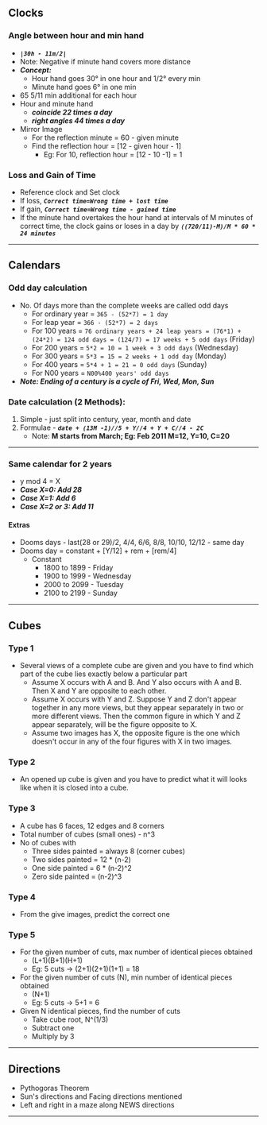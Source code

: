 ## Clocks
### Angle between hour and min hand
- ***`|30h - 11m/2|`*** 
- Note: Negative if minute hand covers more distance
- ***Concept:***
    - Hour hand goes 30° in one hour and 1/2° every min
    - Minute hand goes 6° in one min
- 65 5/11 min additional for each hour
- Hour and minute hand 
    - ***coincide 22 times a day*** 
    - ***right angles 44 times a day***
- Mirror Image
	- For the reflection minute = 60 - given minute
	- Find the reflection hour = [12 - given hour - 1]
		- Eg: For 10, reflection hour = [12 - 10 -1] = 1

### Loss and Gain of Time
- Reference clock and Set clock
- If loss, ***`Correct time=Wrong time + lost time`***   
- If gain, ***`Correct time=Wrong time - gained time`*** 
- If the minute hand overtakes the hour hand at intervals of M minutes of correct time, the clock gains or loses in a day by ***`((720/11)-M)/M * 60 * 24 minutes`*** 
---
## Calendars
### Odd day calculation
- No. Of days more than the complete weeks are called odd days
	- For ordinary year = `365 - (52*7) = 1 day`
	- For leap year = `366 - (52*7) = 2 days`
	- For 100 years = `76 ordinary years + 24 leap years = (76*1) + (24*2) = 124 odd days = (124/7) = 17 weeks + 5 odd days` (Friday)
	- For 200 years = `5*2 = 10 = 1 week + 3 odd days` (Wednesday)
	- For 300 years = `5*3 = 15 = 2 weeks + 1 odd day` (Monday)
	- For 400 years = `5*4 + 1 = 21 = 0 odd days` (Sunday)
    - For N00 years = `N00%400 years' odd days`
- ***Note: Ending of a century is a cycle of Fri, Wed, Mon, Sun*** 
### Date calculation (2 Methods):
1. Simple - just split into century, year, month and date
1. Formulae - ***`date + (13M -1)//5 + Y//4 + Y + C//4 - 2C`*** 
    - Note: **M starts from March; Eg: Feb 2011 M=12, Y=10, C=20**
---
### Same calendar for 2 years
- y mod 4 = X
- ***Case X=0: Add 28***
- ***Case X=1: Add 6***
- ***Case X=2 or 3: Add 11***
#### Extras
-  Dooms days - last(28 or 29)/2, 4/4, 6/6, 8/8, 10/10, 12/12 - same day
-  Dooms day = constant + [Y/12] + rem + [rem/4]
    - Constant
        - 1800 to 1899 - Friday
		- 1900 to 1999 - Wednesday
		- 2000 to 2099 - Tuesday
        - 2100 to 2199 - Sunday
---
## Cubes

### Type 1 
- Several views of a complete cube are given and you have to find which part of the cube lies exactly below a particular part
	- Assume X occurs with A and B. And Y also occurs with A and B. Then X and Y are opposite to each other.
	- Assume X occurs with Y and Z. Suppose Y and Z don't appear together in any more views, but they appear separately in two or more different views. Then the common figure in which Y and Z appear separately, will be the figure opposite to X.
	- Assume two images has X, the opposite figure is the one which doesn't occur in any of the four figures with X in two images.
### Type 2 
- An opened up cube is given and you have to predict what it will looks like when it is closed into a cube.
### Type 3
- A cube has 6 faces, 12 edges and 8 corners
- Total number of cubes (small ones) - n^3
- No of cubes with
	- Three sides painted = always 8 (corner cubes)
	- Two sides painted = 12 * (n-2) 
	- One side painted = 6 * (n-2)^2 
	- Zero side painted = (n-2)^3 
### Type 4
- From the give images, predict the correct one
### Type 5
- For the given number of cuts, max number of identical pieces obtained
	- (L+1)(B+1)(H+1)
	- Eg: 5 cuts -> (2+1)(2+1)(1+1) = 18
- For the given number of cuts (N), min number of identical pieces obtained
	- (N+1)
	- Eg: 5 cuts -> 5+1 = 6
- Given N identical pieces, find the number of cuts
	- Take cube root, N^(1/3)
	- Subtract one
	- Multiply by 3

---
## Directions
- Pythogoras Theorem
- Sun's directions and Facing directions mentioned
- Left and right in a maze along NEWS directions
---


